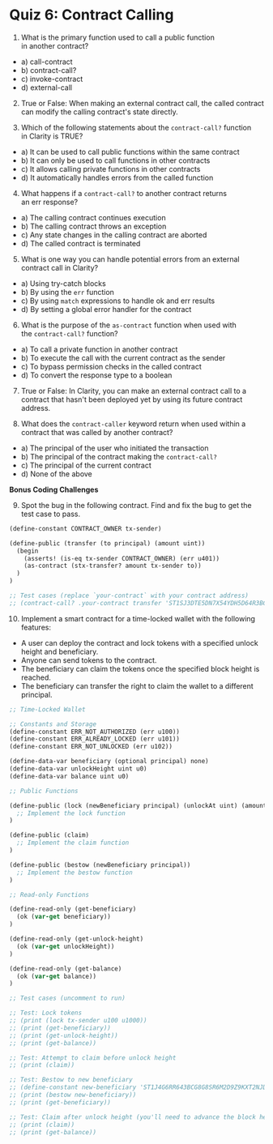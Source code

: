 # Quiz 6: Contract Calling

1. What is the primary function used to call a public function in another contract?

- a) call-contract
- b) contract-call?
- c) invoke-contract
- d) external-call

2. True or False: When making an external contract call, the called contract can modify the calling contract's state directly.

3. Which of the following statements about the `contract-call?` function in Clarity is TRUE?

- a) It can be used to call public functions within the same contract
- b) It can only be used to call functions in other contracts
- c) It allows calling private functions in other contracts
- d) It automatically handles errors from the called function

4. What happens if a `contract-call?` to another contract returns an err response?

- a) The calling contract continues execution
- b) The calling contract throws an exception
- c) Any state changes in the calling contract are aborted
- d) The called contract is terminated

5. What is one way you can handle potential errors from an external contract call in Clarity?

- a) Using try-catch blocks
- b) By using the `err` function
- c) By using `match` expressions to handle ok and err results
- d) By setting a global error handler for the contract

6. What is the purpose of the `as-contract` function when used with the `contract-call?` function?

- a) To call a private function in another contract
- b) To execute the call with the current contract as the sender
- c) To bypass permission checks in the called contract
- d) To convert the response type to a boolean

7. True or False: In Clarity, you can make an external contract call to a contract that hasn't been deployed yet by using its future contract address.

8. What does the `contract-caller` keyword return when used within a contract that was called by another contract?

- a) The principal of the user who initiated the transaction
- b) The principal of the contract making the `contract-call?`
- c) The principal of the current contract
- d) None of the above

**Bonus Coding Challenges**

9. Spot the bug in the following contract. Find and fix the bug to get the test case to pass.

```clojure
(define-constant CONTRACT_OWNER tx-sender)

(define-public (transfer (to principal) (amount uint))
  (begin
    (asserts! (is-eq tx-sender CONTRACT_OWNER) (err u401))
    (as-contract (stx-transfer? amount tx-sender to))
  )
)

;; Test cases (replace `your-contract` with your contract address)
;; (contract-call? .your-contract transfer 'ST1SJ3DTE5DN7X54YDH5D64R3BCB6A2AG2ZQ8YPD5 u100)
```

10. Implement a smart contract for a time-locked wallet with the following features:

- A user can deploy the contract and lock tokens with a specified unlock height and beneficiary.
- Anyone can send tokens to the contract.
- The beneficiary can claim the tokens once the specified block height is reached.
- The beneficiary can transfer the right to claim the wallet to a different principal.

```clojure
;; Time-Locked Wallet

;; Constants and Storage
(define-constant ERR_NOT_AUTHORIZED (err u100))
(define-constant ERR_ALREADY_LOCKED (err u101))
(define-constant ERR_NOT_UNLOCKED (err u102))

(define-data-var beneficiary (optional principal) none)
(define-data-var unlockHeight uint u0)
(define-data-var balance uint u0)

;; Public Functions

(define-public (lock (newBeneficiary principal) (unlockAt uint) (amount uint))
  ;; Implement the lock function
)

(define-public (claim)
  ;; Implement the claim function
)

(define-public (bestow (newBeneficiary principal))
  ;; Implement the bestow function
)

;; Read-only Functions

(define-read-only (get-beneficiary)
  (ok (var-get beneficiary))
)

(define-read-only (get-unlock-height)
  (ok (var-get unlockHeight))
)

(define-read-only (get-balance)
  (ok (var-get balance))
)

;; Test cases (uncomment to run)

;; Test: Lock tokens
;; (print (lock tx-sender u100 u1000))
;; (print (get-beneficiary))
;; (print (get-unlock-height))
;; (print (get-balance))

;; Test: Attempt to claim before unlock height
;; (print (claim))

;; Test: Bestow to new beneficiary
;; (define-constant new-beneficiary 'ST1J4G6RR643BCG8G8SR6M2D9Z9KXT2NJDRK3FBTK)
;; (print (bestow new-beneficiary))
;; (print (get-beneficiary))

;; Test: Claim after unlock height (you'll need to advance the block height in your test environment)
;; (print (claim))
;; (print (get-balance))
```
